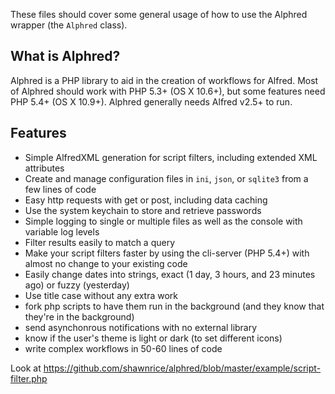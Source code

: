 These files should cover some general usage of how to use the Alphred wrapper (the `Alphred` class).

## What is Alphred?
Alphred is a PHP library to aid in the creation of workflows for Alfred. Most of Alphred should work with PHP 5.3+ (OS X 10.6+), but some features need PHP 5.4+ (OS X 10.9+). Alphred generally needs Alfred v2.5+ to run.

## Features
* Simple AlfredXML generation for script filters, including extended XML attributes
* Create and manage configuration files in `ini`, `json`, or `sqlite3` from a few lines of code
* Easy http requests with get or post, including data caching
* Use the system keychain to store and retrieve passwords
* Simple logging to single or multiple files as well as the console with variable log levels
* Filter results easily to match a query
* Make your script filters faster by using the cli-server (PHP 5.4+) with almost no change to your existing code
* Easily change dates into strings, exact (1 day, 3 hours, and 23 minutes ago) or fuzzy (yesterday)
* Use title case without any extra work
* fork php scripts to have them run in the background (and they know that they're in the background)
* send asynchonrous notifications with no external library
* know if the user's theme is light or dark (to set different icons)
* write complex workflows in 50-60 lines of code

Look at https://github.com/shawnrice/alphred/blob/master/example/script-filter.php